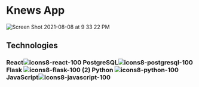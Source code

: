 # Knews App
![Screen Shot 2021-08-08 at 9 33 22 PM](https://user-images.githubusercontent.com/77175831/128655427-a359f85a-8b3e-4cef-a0f0-807de1069b30.png)

## Technologies
### React![icons8-react-100](https://user-images.githubusercontent.com/77175831/128655462-ae9673cb-67d2-4df3-bc52-2c43b6419834.png) PostgreSQL![icons8-postgresql-100](https://user-images.githubusercontent.com/77175831/128655482-b4743976-babd-4fc9-a2a3-8d2ef6c616d6.png) Flask ![icons8-flask-100 (2)](https://user-images.githubusercontent.com/77175831/128655684-3e655dc3-becd-4a56-9576-30fc8e5fdf8f.png) Python ![icons8-python-100](https://user-images.githubusercontent.com/77175831/128655745-4e1ea395-cc70-4a82-a959-bd067d4950e6.png) JavaScript![icons8-javascript-100](https://user-images.githubusercontent.com/77175831/128655574-0026d8d0-3550-4bc0-b322-eea219812c3c.png) 





